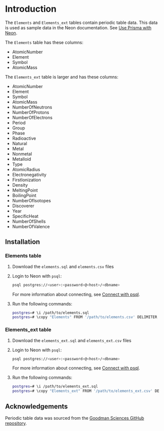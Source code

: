 # Introduction

The `Elements` and `Elements_ext` tables contain periodic table data. This data is used as sample data in the Neon documentation. See [Use Prisma with Neon](https://neon.tech/docs/guides/prisma-tutorial/).

The `Elements` table has these columns:

- AtomicNumber
- Element
- Symbol
- AtomicMass

The `Elements_ext` table is larger and has these columns:

- AtomicNumber
- Element
- Symbol
- AtomicMass
- NumberOfNeutrons
- NumberOfProtons
- NumberOfElectrons
- Period
- Group
- Phase
- Radioactive
- Natural
- Metal
- Nonmetal
- Metalloid
- Type
- AtomicRadius
- Electronegativity
- FirstIonization
- Density
- MeltingPoint
- BoilingPoint
- NumberOfIsotopes
- Discoverer
- Year
- SpecificHeat
- NumberOfShells
- NumberOfValence

## Installation

### Elements table

1. Download the `elements.sql` and `elements.csv` files

2. Login to Neon with `psql`:

    ```bash
    psql postgres://<user>:<password>@<host>/<dbname>
    ```

    For more information about connecting, see [Connect with psql](https://neon.tech/docs/connect/query-with-psql-editor/).

3. Run the following commands:

    ```bash
    postgres=# \i /path/to/elements.sql
    postgres=# \copy "Elements" FROM '/path/to/elements.csv' DELIMITER ',' CSV
    ```

### Elements_ext table

1. Download the `elements_ext.sql` and `elements_ext.csv` files

2. Login to Neon with `psql`:

    ```bash
    psql postgres://<user>:<password>@<host>/<dbname>
    ```

    For more information about connecting, see [Connect with psql](https://neon.tech/docs/connect/query-with-psql-editor/).

3. Run the following commands:

    ```bash
    postgres=# \i /path/to/elements_ext.sql
    postgres=# \copy "Elements_ext" FROM '/path/to/elements_ext.csv' DELIMITER ',' CSV
    ```

## Acknowledgements

Periodic table data was sourced from the [Goodman Sciences GitHub repository](https://gist.github.com/GoodmanSciences/c2dd862cd38f21b0ad36b8f96b4bf1ee).

